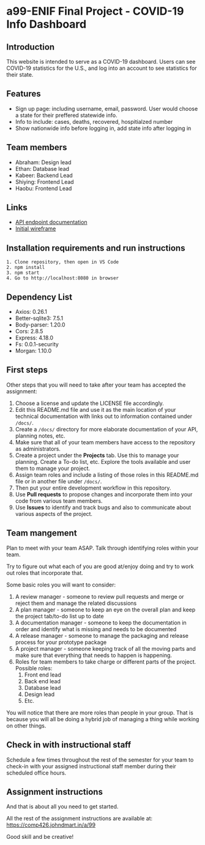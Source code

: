 # a99-ENIF Final Project - COVID-19 Info Dashboard

## Introduction
This website is intended to serve as a COVID-19 dashboard. Users can see COVID-19 statistics for the U.S., and log into an account to see statistics for their state.

## Features
- Sign up page: including username, email, password. User would choose a state for their preffered statewide info. 
- Info to include: cases, deaths, recovered, hospitialzed number
- Show nationwide info before logging in, add state info after logging in

## Team members
- Abraham: Design lead
- Ethan: Database lead
- Kabeer: Backend Lead
- Shiying: Frontend Lead
- Haobu: Frontend Lead 

## Links
- [API endpoint documentation](https://github.com/comp426-2022-spring/a99-enif/blob/documentation/docs/api_endpoints.md)
- [Initial wireframe](https://github.com/comp426-2022-spring/a99-enif/blob/documentation/docs/planning/wireframe.JPG)

## Installation requirements and run instructions
```
1. Clone repository, then open in VS Code
2. npm install
3. npm start
4. Go to http://localhost:8080 in browser
```

## Dependency List
- Axios: 0.26.1
- Better-sqlite3: 7.5.1
- Body-parser: 1.20.0
- Cors: 2.8.5
- Express: 4.18.0
- Fs: 0.0.1-security
- Morgan: 1.10.0

## First steps

Other steps that you will need to take after your team has accepted the assignment:

1. Choose a license and update the LICENSE file accordingly. 
2. Edit this README.md file and use it as the main location of your technical documentation with links out to information contained under `/docs/`.
3. Create a `/docs/` directory for more elaborate documentation of your API, planning notes, etc.
4. Make sure that all of your team members have access to the repository as administrators.
5. Create a project under the **Projects** tab. Use this to manage your planning. Create a To-do list, etc. Explore the tools available and user them to manage your project.
7. Assign team roles and include a listing of those roles in this README.md file or in another file under `/docs/`.
8. Then put your entire development workflow in this repository.
9. Use **Pull requests** to propose changes and incorporate them into your code from various team members. 
10. Use **Issues** to identify and track bugs and also to communicate about various aspects of the project.

## Team mangement

Plan to meet with your team ASAP.
Talk through identifying roles within your team.

Try to figure out what each of you are good at/enjoy doing and try to work out roles that incorporate that.

Some basic roles you will want to consider:

1. A review manager - someone to review pull requests and merge or reject them and manage the related discussions
2. A plan manager - someone to keep an eye on the overall plan and keep the project tab/to-do list up to date
3. A documentation manager - someone to keep the documentation in order and identify what is missing and needs to be documented
4. A release manager - someone to manage the packaging and release process for your prototype package
5. A project manager - someone keeping track of all the moving parts and make sure that everything that needs to happen is happening.
5. Roles for team members to take charge or different parts of the project. Possible roles:
    1. Front end lead
    2. Back end lead
    3. Database lead
    4. Design lead
    5. Etc.

You will notice that there are more roles than people in your group.
That is because you will all be doing a hybrid job of managing a thing while working on other things.

## Check in with instructional staff

Schedule a few times throughout the rest of the semester for your team to check-in with your assigned instructional staff member during their scheduled office hours. 

## Assignment instructions

And that is about all you need to get started.

All the rest of the assignment instructions are available at: https://comp426.johndmart.in/a/99

Good skill and be creative!
